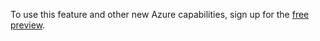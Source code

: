 To use this feature and other new Azure capabilities, sign up for the [free preview](https://account.windowsazure.com/PreviewFeatures).

